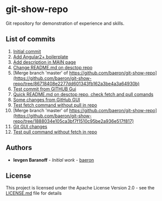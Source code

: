 # git-show-repo
Git repository for demonstration of experience and skills.

## List of commits
1. [Initial commit](https://github.com/baeron/git-show-repo/tree/1225db0adeddaa57dfcb2f568c51b092b54badf9)
2. [Add Angular2+ boilerplate](https://github.com/baeron/git-show-repo/tree/bab528281b4757e43519c4db8f39d11e5580e276)
3. [Add description in MAIN page](https://github.com/baeron/git-show-repo/tree/aaa99077554200313c8fabdfaa0a5ff3180341c4)
4. [Change README.md on desctop repo](https://github.com/baeron/git-show-repo/tree/750437a78f0f804135af9d4a47d46a68a9caf552)
5. [Merge branch 'master' of https://github.com/baeron/git-show-repo](https://github.com/baeron/git-show-repo/tree/86718408e2277dd601343fb162a3be4a3a64930b)
6. [Test commit from GITHUB Gui](https://github.com/baeron/git-show-repo/tree/ef7cfbb1bdd88105ee69f5980ce273ad9946c8dd)
7. [Quick README.md on desctop repo, check fetch and pull comands](https://github.com/baeron/git-show-repo/tree/1474f9acae785e75b657fafad05a00a67f7e274d)
8. [Some changes from GitHub GUI](https://github.com/baeron/git-show-repo/tree/97e3eb1170319807dfefe07bb5b15b46cc3df99f)
9. [Test fetch command without pull in repo](https://github.com/baeron/git-show-repo/tree/942d192df494146123533d86e287f8ccdec6c7af)
10. [Merge branch 'master' of https://github.com/baeron/git-show-repo](https://github.com/baeron/git-show-repo/tree/1888034e105ca3bf7f1510c95be2a936e517f817)
11. [Git GUI changes](https://github.com/baeron/git-show-repo/tree/a3350702902ce90a820796d6db232b61090e568f)
12. [Test pull command without fetch in repo](https://github.com/baeron/git-show-repo/tree/91d7a9a7a61e432ae601a4bbe69ae0db8c99a735)

## Authors

* **Ievgen Baranoff** - *Initial work* - [baeron](https://github.com/baeron)

## License

This project is licensed under the Apache License Version 2.0 - see the [LICENSE.md](https://github.com/baeron/git-show-repo/blob/master/LICENSE) file for details
